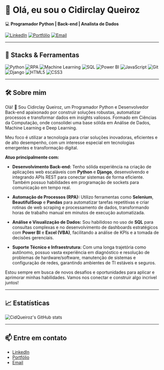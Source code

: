 # 👋 Olá, eu sou o Cidirclay Queiroz

💻 **Programador Python | Back-end | Analista de Dados**

[![LinkedIn](https://img.shields.io/badge/LinkedIn-blue?style=flat-square&logo=linkedin)](https://www.linkedin.com/in/seu-perfil/)
[![Portfólio](https://img.shields.io/badge/Portfólio-000?style=flat-square&logo=firefox-browser&logoColor=white)](https://caca-preco-temp1.vercel.app/)
[![Email](https://img.shields.io/badge/Email-cydy.queiroz@gmail.com-red?style=flat-square&logo=gmail&logoColor=white)](mailto:cydy.queiroz@gmail.com)

---

## 🚀 **Stacks & Ferramentas**

![Python](https://img.shields.io/badge/Python-3776AB?style=for-the-badge&logo=python&logoColor=white)
![RPA](https://img.shields.io/badge/RPA-00C7B7?style=for-the-badge&logo=robots&logoColor=white)
![Machine Learning](https://img.shields.io/badge/Machine%20Learning-FF6F00?style=for-the-badge&logo=scikit-learn&logoColor=white)
![SQL](https://img.shields.io/badge/SQL-4479A1?style=for-the-badge&logo=postgresql&logoColor=white)
![Power BI](https://img.shields.io/badge/PowerBI-F2C811?style=for-the-badge&logo=powerbi&logoColor=black)
![JavaScript](https://img.shields.io/badge/JavaScript-F7DF1E?style=for-the-badge&logo=javascript&logoColor=black)
![Git](https://img.shields.io/badge/Git-F05032?style=for-the-badge&logo=git&logoColor=white)
![Django](https://img.shields.io/badge/Django-092E20?style=for-the-badge&logo=django&logoColor=white)
![HTML5](https://img.shields.io/badge/HTML5-E34F26?style=for-the-badge&logo=html5&logoColor=white)
![CSS3](https://img.shields.io/badge/CSS3-1572B6?style=for-the-badge&logo=css3&logoColor=white)

---

## 🛠️ **Sobre mim**
Olá! 👋 Sou Cidirclay Queiroz, um Programador Python e Desenvolvedor Back-end apaixonado por construir soluções robustas, automatizar processos e transformar dados em insights valiosos. Formado em Ciências da Computação, onde consolidei uma base sólida em Análise de Dados, Machine Learning e Deep Learning.

Meu foco é utilizar a tecnologia para criar soluções inovadoras, eficientes e de alto desempenho, com um interesse especial em tecnologias emergentes e transformação digital.

**Atuo principalmente com:**

* **Desenvolvimento Back-end:** Tenho sólida experiência na criação de aplicações web escaláveis com **Python** e **Django**, desenvolvendo e integrando APIs REST para conectar sistemas de forma eficiente. Também possuo habilidades em programação de sockets para comunicação em tempo real.

* **Automação de Processos (RPA):** Utilizo ferramentas como **Selenium**, **BeautifulSoup** e **Pandas** para automatizar tarefas repetitivas e criar rotinas de web scraping e processamento de dados, transformando horas de trabalho manual em minutos de execução automatizada.

* **Análise e Visualização de Dados:** Sou habilidoso no uso de **SQL** para consultas complexas e no desenvolvimento de dashboards estratégicos com **Power BI** e **Excel (VBA)**, facilitando a análise de KPIs e a tomada de decisões gerenciais.

* **Suporte Técnico e Infraestrutura:** Com uma longa trajetória como autônomo, possuo vasta experiência em diagnóstico e resolução de problemas de hardware/software, manutenção de sistemas e configuração de redes, garantindo ambientes de TI estáveis e seguros. 

Estou sempre em busca de novos desafios e oportunidades para aplicar e aprimorar minhas habilidades. Vamos nos conectar e construir algo incrível juntos!

---

## 📈 **Estatísticas**
![CidQueiroz's GitHub stats](https://github-readme-stats.vercel.app/api?username=CidQueiroz&show_icons=true&theme=radical)

---

## 📫 **Entre em contato**
- [LinkedIn](https://www.linkedin.com/in/seu-perfil/)
- [Portfólio](https://seuportfolio.com)
- [Email](mailto:cydy.queiroz@gmail.com)
